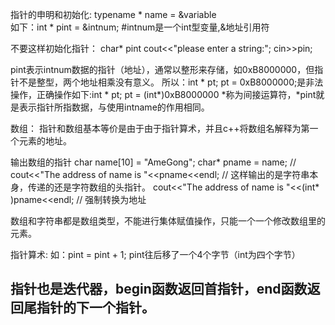 指针的申明和初始化:
typename * name = &variable   
如下：int * pint = &intnum; #intnum是一个int型变量,&地址引用符

不要这样初始化指针：
char* pint
cout<<"please enter a string:";
cin>>pin;


pint表示intnum数据的指针（地址），通常以整形来存储，如0xB8000000，但指针不是整型，两个地址相乘没有意义。
所以：int * pt; pt = 0xB8000000;是非法操作，正确操作如下:int * pt; pt = (int*)0xB8000000
*称为间接运算符，*pint就是表示指针所指数据，与使用intname的作用相同。

数组：
指针和数组基本等价是由于由于指针算术，并且c++将数组名解释为第一个元素的地址。

输出数组的指针
char name[10] = "AmeGong";
char* pname = name;
// cout<<"The address of name is "<<pname<<endl; // 这样输出的是字符串本身，传递的还是字符数组的头指针。
cout<<"The address of name is "<<(int* )pname<<endl; // 强制转换为地址

数组和字符串都是数组类型，不能进行集体赋值操作，只能一个一个修改数组里的元素。

指针算术:
如：pint = pint + 1;
pint往后移了一个4个字节（int为四个字节）

## 指针也是迭代器，begin函数返回首指针，end函数返回尾指针的下一个指针。
